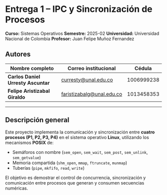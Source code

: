 #  Entrega 1 – IPC y Sincronización de Procesos  
**Curso:** Sistemas Operativos
**Semestre:** 2025-02
**Universidad:** Universidad Nacional de Colombia
**Profesor:** Juan Felipe Muñoz Fernandez

## Autores

| Nombre completo | Correo institucional | Cédula |
|------------------|----------------------|----------|
| **Carlos Daniel Urresty Ascuntar** | curresty@unal.edu.co | 1006999238 |
| **Felipe Aristizabal Giraldo** | faristizabalg@unal.edu.co | 1013458353 |

---


## Descripción general

Este proyecto implementa la comunicación y sincronización entre **cuatro procesos (P1, P2, P3, P4)** en el sistema operativo **Linux**, utilizando los mecanismos **POSIX** de:

- Semáforos con nombre (`sem_open`, `sem_wait`, `sem_post`, `sem_unlink`, `sem_getvalue`)
- Memoria compartida (`shm_open`, `mmap`, `ftruncate`, `munmap`)
- Tuberías (`pipe`, `mkfifo`, `read`, `write`)

El objetivo es demostrar el control de concurrencia, sincronización y comunicación entre procesos que generan y consumen secuencias numéricas.  

